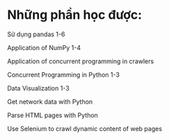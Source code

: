 
# Những phần học được:
Sử dụng pandas 1-6

Application of NumPy 1-4

Application of concurrent programming in crawlers

Concurrent Programming in Python 1-3

Data Visualization 1-3

Get network data with Python

Parse HTML pages with Python

Use Selenium to crawl dynamic content of web pages

